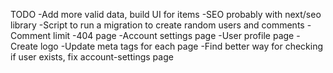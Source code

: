 TODO
-Add more valid data, build UI for items
-SEO probably with next/seo library
-Script to run a migration to create random users and comments
-Comment limit
-404 page
-Account settings page
-User profile page
-Create logo
-Update meta tags for each page
-Find better way for checking if user exists, fix account-settings page

